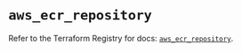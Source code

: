 # `aws_ecr_repository`

Refer to the Terraform Registry for docs: [`aws_ecr_repository`](https://registry.terraform.io/providers/hashicorp/aws/4.54.0/docs/resources/ecr_repository).
